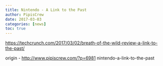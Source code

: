```yaml
---
title: Nintendo - A Link to the Past
author: PipisCrew
date: 2017-03-03
categories: [news]
toc: true
---
```


https://techcrunch.com/2017/03/02/breath-of-the-wild-review-a-link-to-the-past/

origin - http://www.pipiscrew.com/?p=6981 nintendo-a-link-to-the-past